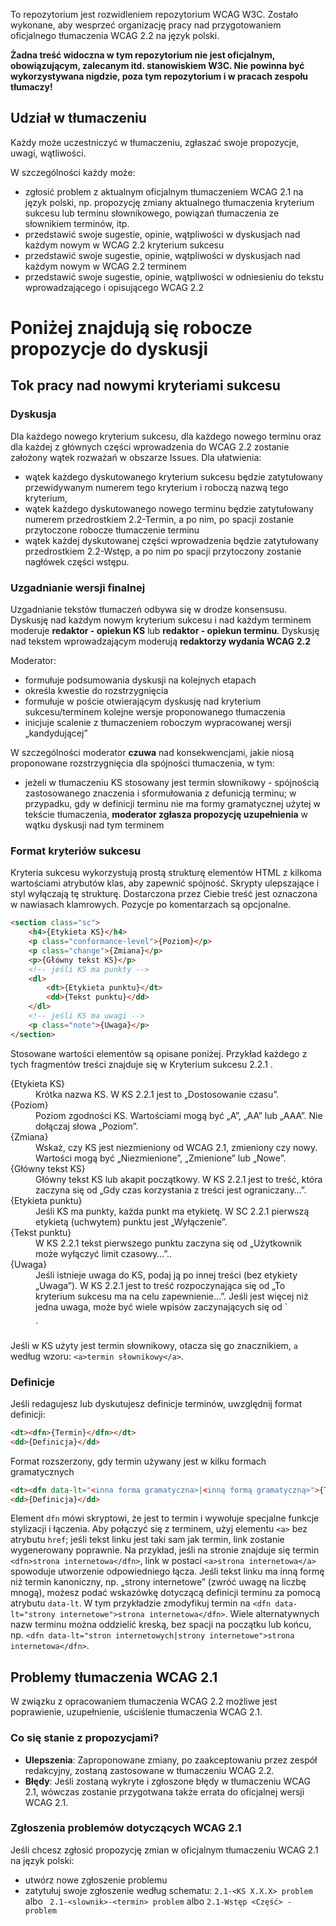 To repozytorium jest rozwidleniem repozytorium WCAG W3C. Zostało wykonane, aby wesprzeć organizację pracy nad przygotowaniem oficjalnego tłumaczenia WCAG 2.2 na język polski.

**Żadna treść widoczna w tym repozytorium nie jest oficjalnym, obowiązującym, zalecanym itd. stanowiskiem W3C. Nie powinna być wykorzystywana nigdzie, poza tym repozytorium i w pracach zespołu tłumaczy!**

## Udział w tłumaczeniu

Każdy może uczestniczyć w tłumaczeniu, zgłaszać swoje propozycje, uwagi, wątliwości.

W szczególności każdy może:

- zgłosić problem z aktualnym oficjalnym tłumaczeniem WCAG 2.1 na język polski, np. propozycję zmiany aktualnego tłumaczenia kryterium sukcesu lub terminu słownikowego, powiązań tłumaczenia ze słownikiem terminów, itp.
- przedstawić swoje sugestie, opinie, wątpliwości w dyskusjach nad każdym nowym w WCAG 2.2 kryterium sukcesu  
- przedstawić swoje sugestie, opinie, wątpliwości w dyskusjach nad każdym nowym w WCAG 2.2 terminem
- przedstawić swoje sugestie, opinie, wątpliwości w odniesieniu do tekstu wprowadzającego i opisującego WCAG 2.2

# Poniżej znajdują się robocze propozycje do dyskusji

## Tok pracy nad nowymi kryteriami sukcesu

### Dyskusja

Dla każdego nowego kryterium sukcesu, dla każdego nowego terminu oraz dla każdej z głównych części wprowadzenia do WCAG 2.2 zostanie założony wątek rozważań w obszarze Issues.
Dla ułatwienia:
- wątek każdego dyskutowanego kryterium sukcesu będzie zatytułowany przewidywanym numerem tego kryterium i roboczą nazwą tego kryterium,
- wątek każdego dyskutowanego nowego terminu będzie zatytułowany numerem przedrostkiem 2.2-Termin, a po nim, po spacji zostanie przytoczone robocze tłumaczenie terminu
- wątek każdej dyskutowanej części wprowadzenia będzie zatytułowany przedrostkiem 2.2-Wstęp, a po nim po spacji przytoczony zostanie nagłówek części wstępu. 

### Uzgadnianie wersji finalnej
Uzgadnianie tekstów tłumaczeń odbywa się w drodze konsensusu.
Dyskusję nad każdym nowym kryterium sukcesu i nad każdym terminem moderuje **redaktor - opiekun KS** lub **redaktor - opiekun terminu**.
Dyskusję nad tekstem wprowadzającym moderują **redaktorzy wydania WCAG 2.2**

Moderator:

- formułuje podsumowania dyskusji na kolejnych etapach
- określa kwestie do rozstrzygnięcia
- formułuje w poście otwierającym dyskusję nad kryterium sukcesu/terminem kolejne wersje proponowanego tłumaczenia
- inicjuje scalenie z tłumaczeniem roboczym wypracowanej wersji „kandydującej”

W szczególności moderator **czuwa** nad konsekwencjami, jakie niosą proponowane rozstrzygnięcia dla spójności tłumaczenia, w tym:
- jeżeli w tłumaczeniu KS stosowany jest termin słownikowy - spójnością zastosowanego znaczenia i sformułowania z defunicją terminu; w przypadku, gdy w definicji terminu nie ma formy gramatycznej użytej w tekście tłumaczenia, **moderator zgłasza propozycję uzupełnienia** w wątku dyskusji nad tym terminem   
 
### Format kryteriów sukcesu
Kryteria sukcesu wykorzystują prostą strukturę elementów HTML z kilkoma wartościami atrybutów klas, aby zapewnić spójność. Skrypty ulepszające i styl wyłączają tę strukturę. Dostarczona przez Ciebie treść jest oznaczona w nawiasach klamrowych. Pozycje po komentarzach są opcjonalne.

```html
<section class="sc">
	<h4>{Etykieta KS}</h4>
	<p class="conformance-level">{Poziom}</p>
	<p class="change">{Zmiana}</p>
	<p>{Główny tekst KS}</p>
	<!-- jeśli KS ma punkty -->
	<dl>
		<dt>{Etykieta punktu}</dt>
		<dd>{Tekst punktu}</dd>
	</dl>
	<!-- jeśli KS ma uwagi -->
	<p class="note">{Uwaga}</p>
</section>
```

Stosowane wartości elementów są opisane poniżej. Przykład każdego z tych fragmentów treści znajduje się w Kryterium sukcesu 2.2.1 .

<dl>
	<dt>{Etykieta KS}</dt>
	<dd>Krótka nazwa KS. W KS 2.2.1 jest to „Dostosowanie czasu”.</dd>
	<dt>{Poziom}</dt>
	<dd>Poziom zgodności KS. Wartościami mogą być „A”, „AA” lub „AAA”. Nie dołączaj słowa „Poziom”.</dd>
	<dt>{Zmiana}</dt>
	<dd>Wskaż, czy KS jest niezmieniony od WCAG 2.1, zmieniony czy nowy. Wartości mogą być „Niezmienione”, „Zmienione” lub „Nowe”.</dd>
	<dt>{Główny tekst KS}</dt>
	<dd>Główny tekst KS lub akapit początkowy. W KS 2.2.1 jest to treść, która zaczyna się od „Gdy czas korzystania z treści jest ograniczany…”.</dd>
	<dt>{Etykieta punktu}</dt>
	<dd>Jeśli KS ma punkty, każda punkt ma etykietę. W SC 2.2.1 pierwszą etykietą (uchwytem) punktu jest „Wyłączenie”.</dd>
	<dt>{Tekst punktu}</dt>
	<dd>W KS 2.2.1 tekst pierwszego punktu zaczyna się od „Użytkownik może wyłączyć limit czasowy…”..</dd>
	<dt>{Uwaga}</dt>
	<dd>Jeśli istnieje uwaga do KS, podaj ją po innej treści (bez etykiety „Uwaga”). W KS 2.2.1 jest to treść rozpoczynająca się od „To kryterium sukcesu ma na celu zapewnienie…”. Jeśli jest więcej niż jedna uwaga, może być wiele wpisów zaczynających się od `<p class="note">`</dd>
</dl> 

Jeśli w KS użyty jest termin słownikowy, otacza się go znacznikiem, `a` według wzoru: `<a>termin słownikowy</a>`.
 
### Definicje

Jeśli redagujesz lub dyskutujesz definicje terminów, uwzględnij format definicji: 

```html
<dt><dfn>{Termin}</dfn></dt>
<dd>{Definicja}</dd>
```

Format rozszerzony, gdy termin używany jest w kilku formach gramatycznych

```html
<dt><dfn data-lt="<inna forma gramatyczna>|<inną formą gramatyczną>">{Termin}</dfn></dt>
<dd>{Definicja}</dd>
```

Element ```dfn``` mówi skryptowi, że jest to termin i wywołuje specjalne funkcje stylizacji i łączenia. Aby połączyć się z terminem, użyj elementu `<a>` bez atrybutu `href`; jeśli tekst linku jest taki sam jak termin, link zostanie wygenerowany poprawnie. Na przykład, jeśli na stronie znajduje się termin `<dfn>strona internetowa</dfn>`, link w postaci `<a>strona internetowa</a>` spowoduje utworzenie odpowiedniego łącza. Jeśli tekst linku ma inną formę niż termin kanoniczny, np. „strony internetowe” (zwróć uwagę na liczbę mnogą), możesz podać wskazówkę dotyczącą definicji terminu za pomocą atrybutu `data-lt`. W tym przykładzie zmodyfikuj termin na `<dfn data-lt="strony internetowe">strona internetowa</dfn>`. Wiele alternatywnych nazw terminu można oddzielić kreską, bez spacji na początku lub końcu, np. `<dfn data-lt="stron internetowych|strony internetowe">strona internetowa</dfn>`. 
 

## Problemy tłumaczenia WCAG 2.1
W związku z opracowaniem tłumaczenia WCAG 2.2 możliwe jest poprawienie, uzupełnienie, uściślenie tłumaczenia WCAG 2.1. 

### Co się stanie z propozycjami? 
- **Ulepszenia**: Zaproponowane zmiany, po zaakceptowaniu przez zespół redakcyjny, zostaną zastosowane w tłumaczeniu WCAG 2.2. 
- **Błędy**: Jeśli zostaną wykryte i zgłoszone błędy w tłumaczeniu WCAG 2.1, wówczas zostanie przygotwana także errata do oficjalnej wersji WCAG 2.1.  

### Zgłoszenia problemów dotyczących WCAG 2.1
Jeśli chcesz zgłosić propozycję zmian w oficjalnym tłumaczeniu WCAG 2.1 na język polski:

- utwórz nowe zgłoszenie problemu
- zatytułuj swoje zgłoszenie według schematu: `2.1-<KS X.X.X> problem` albo ` 2.1-<slownik>-<termin> problem` albo `2.1-Wstęp <Część> - problem`






